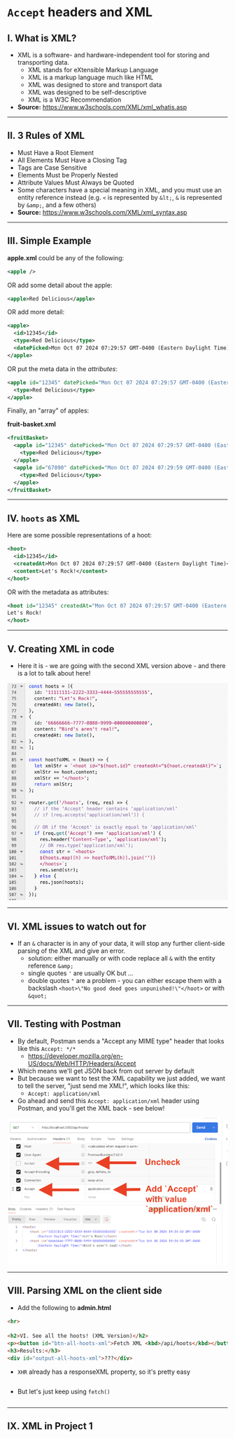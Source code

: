# `Accept` headers and XML


## I. What is XML?
- XML is a software- and hardware-independent tool for storing and transporting data.
  - XML stands for eXtensible Markup Language
  - XML is a markup language much like HTML
  - XML was designed to store and transport data
  - XML was designed to be self-descriptive
  - XML is a W3C Recommendation
- **Source:** https://www.w3schools.com/XML/xml_whatis.asp

---

## II. 3 Rules of XML
- Must Have a Root Element
- All Elements Must Have a Closing Tag
- Tags are Case Sensitive
- Elements Must be Properly Nested
- Attribute Values Must Always be Quoted
- Some characters have a special meaning in XML, and you must use an entity reference instead (e.g. `<` is represented by `&lt;`, `&` is represented by `&amp;`, and a few others)
- **Source:** https://www.w3schools.com/XML/xml_syntax.asp

---

## III. Simple Example

**apple.xml** could be any of the following:

```xml
<apple />
```

OR add some detail about the apple:

```xml
<apple>Red Delicious</apple>
```

OR add more detail:

```xml
<apple>
  <id>12345</id>
  <type>Red Delicious</type>
  <datePicked>Mon Oct 07 2024 07:29:57 GMT-0400 (Eastern Daylight Time)</datePicked>
</apple>
```

OR put the meta data in the *attributes*:

```xml
<apple id="12345" datePicked="Mon Oct 07 2024 07:29:57 GMT-0400 (Eastern Daylight Time)">
  <type>Red Delicious</type>
</apple>
```

Finally, an "array" of apples:

**fruit-basket.xml**
```xml
<fruitBasket>
  <apple id="12345" datePicked="Mon Oct 07 2024 07:29:57 GMT-0400 (Eastern Daylight Time)">
    <type>Red Delicious</type>
  </apple>
  <apple id="67890" datePicked="Mon Oct 07 2024 07:29:59 GMT-0400 (Eastern Daylight Time)">
    <type>Red Delicious</type>
  </apple>
</fruitBasket>
```

---

## IV. `hoots` as XML

Here are some possible representations of a hoot:

```xml
<hoot>
  <id>12345</id>
  <createdAt>Mon Oct 07 2024 07:29:57 GMT-0400 (Eastern Daylight Time)</createdAt>
  <content>Let's Rock!</content>
</hoot>
```

OR with the metadata as attributes:

```xml
<hoot id="12345" createdAt="Mon Oct 07 2024 07:29:57 GMT-0400 (Eastern Daylight Time)">
Let's Rock!
</hoot>
```

---

## V. Creating XML in code

- Here it is - we are going with the second XML version above - and there is a lot to talk about here!

![screenshot](_images/p1-2.png)

---

## VI. XML issues to watch out for

- If an `&` character is in any of your data, it will stop any further client-side parsing of the XML and give an error.
  - solution: either manually or with code replace all `&` with the entity reference `&amp;`
  - single quotes `'` are usually OK but ...
  - double quotes `"` are a problem - you can either escape them with a backslash `<hoot>\"No good deed goes unpunished!\"</hoot>` or with `&quot;`

  
---

## VII. Testing with Postman

- By default, Postman sends a "Accept any MIME type" header that looks like this `Accept: */*`
  - https://developer.mozilla.org/en-US/docs/Web/HTTP/Headers/Accept
- Which means we'll get JSON back from out server by default
- But because we want to test the XML capability we just added, we want to tell the server, "just send me XML!", which looks like this:
  - `Accept: application/xml`
- Go ahead and send this `Accept: application/xml` header using Postman, and you'll get the XML back - see below!

![screenshot](_images/p1-3.png)

---

## VIII. Parsing XML on the client side

- Add the following to **admin.html**

```html
<hr>

<h2>VI. See all the hoots! (XML Version)</h2>
<p><button id="btn-all-hoots-xml">Fetch XML <kbd>/api/hoots</kbd></button></p>
<h3>Results:</h3>
<div id="output-all-hoots-xml">???</div>
```

- `XHR` already has a responseXML property, so it's pretty easy

```js

```

- But let's just keep using `fetch()`

```js

```

---

## IX. XML in Project 1

